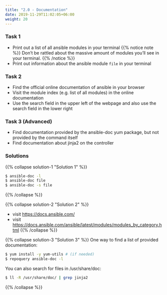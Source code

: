 ```yaml
---
title: "2.0 - Documentation"
date: 2019-11-29T11:02:05+06:00
weight: 20
---
```


### Task 1

- Print out a list of all ansible modules in your terminal
{{% notice note %}} 
 Don’t be rattled about the massive amount of modules you’ll see in
 your terminal.
{{% /notice %}}
- Print out information about the ansible module `file` in your
  terminal

### Task 2

- Find the official online documentation of ansible in your browser
- Visit the module index (e.g. list of all modules) in the online documentation
- Use the search field in the upper left of the webpage and also use the search field in the lower right

### Task 3 (Advanced)

- Find documentation provided by the ansible-doc yum package, but not provided by the command itself
- Find documentation about jinja2 on the controller

### Solutions

{{% collapse solution-1 "Solution 1" %}}
```bash
$ ansible-doc -l
$ ansible-doc file
$ ansible-doc -s file
```
{{% /collapse %}}

{{% collapse solution-2 "Solution 2" %}}
- visit <https://docs.ansible.com/>
- visit <https://docs.ansible.com/ansible/latest/modules/modules_by_category.html>
{{% /collapse %}}

{{% collapse solution-3 "Solution 3" %}}
One way to find a list of provided documentation:
```bash
$ yum install -y yum-utils # (if needed)
$ repoquery ansible-doc -l
``` 

You can also search for files in /usr/share/doc:
```bash
$ ll -R /usr/share/doc/ | grep jinja2
```
{{% /collapse %}}